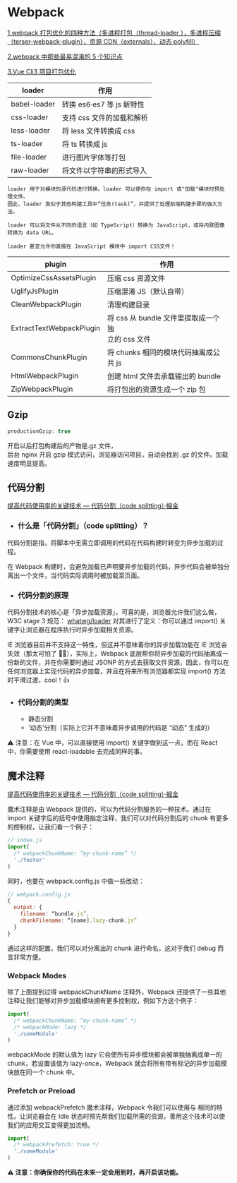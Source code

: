 <!--
 * @Description: 面试文件夹
 * @Author: xiehuaqiang
 * @FilePath: /kaka-blog/src/docs/kaka/webpack-one.md
 * @Date: 2021-06-17 21:35:51
 * @LastEditTime: 2021-06-17 21:40:28
-->

# Webpack

[1.webpack 打包优化的四种方法（多进程打包（thread-loader ），多进程压缩（terser-webpack-plugin），资源 CDN（externals），动态 polyfill）](https://www.cnblogs.com/hashtang/p/11873796.html)

[2.webpack 中那些最易混淆的 5 个知识点](https://juejin.im/post/5cede821f265da1bbd4b5630)

[3.Vue Cli3 项目打包优化](https://www.jianshu.com/p/476387c7fea3)

| loader       | 作用                      |
| ------------ | ------------------------- |
| babel-loader | 转换 es6·es7 等 js 新特性 |
| css-loader   | 支持 css 文件的加载和解析 |
| less-loader  | 将 less 文件转换成 css    |
| ts-loader    | 将 ts 转换成 js           |
| file-loader  | 进行图片字体等打包        |
| raw-loader   | 将文件以字符串的形式导入  |

```text
loader 用于对模块的源代码进行转换。loader 可以使你在 import 或"加载"模块时预处理文件。
因此，loader 类似于其他构建工具中“任务(task)”，并提供了处理前端构建步骤的强大方法。

loader 可以将文件从不同的语言（如 TypeScript）转换为 JavaScript，或将内联图像转换为 data URL。

loader 甚至允许你直接在 JavaScript 模块中 import CSS文件！
```

| plugin                   | 作用                                                 |
| ------------------------ | ---------------------------------------------------- |
| OptimizeCssAssetsPlugin  | 压缩 css 资源文件                                    |
| UglifyJsPlugin           | 压缩混淆 JS（默认自带）                              |
| CleanWebpackPlugin       | 清理构建目录                                         |
| ExtractTextWebpackPlugin | 将 css 从 bundle 文件里提取成一个独<br>立的 css 文件 |
| CommonsChunkPlugin       | 将 chunks 相同的模块代码抽离成公<br>共 js            |
| HtmlWebpackPlugin        | 创建 html 文件去承载输出的 bundle                    |
| ZipWebpackPlugin         | 将打包出的资源生成一个 zip 包                        |

## Gzip

```js
productionGzip: true
```

开启以后打包构建后的产物是.gz 文件，  
后台 nginx 开启 gzip 模式访问，浏览器访问项目，自动会找到 .gz 的文件。加载速度明显提高。

## 代码分割

[提高代码使用率的关键技术 — 代码分割（code splitting）·掘金](https://juejin.im/post/5e796ec1e51d45271e2a9af9#heading-5)

- ### 什么是「代码分割」（code splitting）？

代码分割是指，将脚本中无需立即调用的代码在代码构建时转变为异步加载的过程。

在 Webpack 构建时，会避免加载已声明要异步加载的代码，异步代码会被单独分离出一个文件，当代码实际调用时被加载至页面。

- ### 代码分割的原理

代码分割技术的核心是「异步加载资源」，可喜的是，浏览器允许我们这么做，W3C stage 3 规范： [whatwg/loader](https://whatwg.github.io/loader/) 对其进行了定义：你可以通过 import() 关键字让浏览器在程序执行时异步加载相关资源。

IE 浏览器目前并不支持这一特性，但这并不意味着你的异步加载功能在 IE 浏览会失效（那太可怕了 🤦‍♂️），实际上，Webpack 底层帮你将异步加载的代码抽离成一份新的文件，并在你需要时通过 JSONP 的方式去获取文件资源，因此，你可以在任何浏览器上实现代码的异步加载，并且在将来所有浏览器都实现 import() 方法时平滑过渡，cool！👍

- ### 代码分割的类型

  - 静态分割
  - ‘动态’分割（实际上它并不意味着异步调用的代码是 “动态” 生成的）

⚠️ 注意：在 Vue 中，可以直接使用 import() 关键字做到这一点，而在 React 中，你需要使用 react-loadable 去完成同样的事。

## 魔术注释

[提高代码使用率的关键技术 — 代码分割（code splitting）·掘金](https://juejin.im/post/5e796ec1e51d45271e2a9af9#heading-5)

魔术注释是由 Webpack 提供的，可以为代码分割服务的一种技术。通过在 import 关键字后的括号中使用指定注释，我们可以对代码分割后的 chunk 有更多的控制权，让我们看一个例子：

```js
// index.js
import(
  /* webpackChunkName: “my-chunk-name” */
  './footer'
)
```

同时，也要在 webpack.config.js 中做一些改动：

```js
// webpack.config.js
{
  output: {
    filename: “bundle.js”,
    chunkFilename: “[name].lazy-chunk.js”
  }
}
```

通过这样的配置，我们可以对分离出的 chunk 进行命名，这对于我们 debug 而言非常方便。

### Webpack Modes

除了上面提到过得 webpackChunkName 注释外，Webpack 还提供了一些其他注释让我们能够对异步加载模块拥有更多控制权，例如下方这个例子：

```js
import(
  /* webpackChunkName: “my-chunk-name” */
  /* webpackMode: lazy */
  './someModule'
)
```

webpackMode 的默认值为 lazy 它会使所有异步模块都会被单独抽离成单一的 chunk，若设置该值为 lazy-once，Webpack 就会将所有带有标记的异步加载模块放在同一个 chunk 中。

### Prefetch or Preload

通过添加 webpackPrefetch 魔术注释，Webpack 令我们可以使用与 <link rel=“prefetch”> 相同的特性。让浏览器会在 Idle 状态时预先帮我们加载所需的资源，善用这个技术可以使我们的应用交互变得更加流畅。

```js
import(
  /* webpackPrefetch: true */
  './someModule'
)
```

**⚠️ 注意：你确保你的代码在未来一定会用到时，再开启该功能。**
